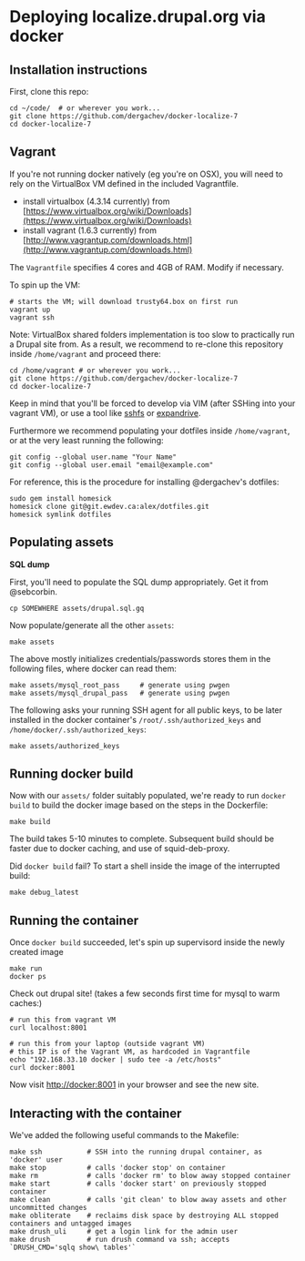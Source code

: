 # Deploying localize.drupal.org via docker

Installation instructions
-------------------------

First, clone this repo:

```
cd ~/code/  # or wherever you work...
git clone https://github.com/dergachev/docker-localize-7
cd docker-localize-7
```

Vagrant
-------

If you're not running docker natively (eg you're on OSX), you will need to rely
on the VirtualBox VM defined in the included Vagrantfile.

* install virtualbox (4.3.14 currently) from [https://www.virtualbox.org/wiki/Downloads](https://www.virtualbox.org/wiki/Downloads)
* install vagrant (1.6.3 currently) from [http://www.vagrantup.com/downloads.html](http://www.vagrantup.com/downloads.html)

The `Vagrantfile` specifies 4 cores and 4GB of RAM. Modify if necessary.

To spin up the VM:

```
# starts the VM; will download trusty64.box on first run
vagrant up
vagrant ssh
```

Note: VirtualBox shared folders implementation is too slow to practically run a
Drupal site from. As a result, we recommend to re-clone this repository inside
`/home/vagrant` and proceed there:

```
cd /home/vagrant # or wherever you work...
git clone https://github.com/dergachev/docker-localize-7
cd docker-localize-7
```

Keep in mind that you'll be forced to develop via VIM (after SSHing into your
vagrant VM), or use a tool like [sshfs](http://osxfuse.github.io/) or
[expandrive](http://www.expandrive.com/expandrive).

Furthermore we recommend populating your dotfiles inside `/home/vagrant`, or at
the very least running the following:

```
git config --global user.name "Your Name"
git config --global user.email "email@example.com"
```

For reference, this is the procedure for installing @dergachev's dotfiles:

```
sudo gem install homesick
homesick clone git@git.ewdev.ca:alex/dotfiles.git
homesick symlink dotfiles
```

Populating assets
-----------------

**SQL dump**

First, you'll need to populate the SQL dump appropriately. Get it from @sebcorbin.

```
cp SOMEWHERE assets/drupal.sql.gq
```

Now populate/generate all the other `assets`: 

```
make assets
```

The above mostly initializes credentials/passwords stores them in the following
files, where docker can read them:

```
make assets/mysql_root_pass     # generate using pwgen
make assets/mysql_drupal_pass   # generate using pwgen
```

The following asks your running SSH agent for all public keys, to be later
installed in the docker container's `/root/.ssh/authorized_keys` and
`/home/docker/.ssh/authorized_keys`:

```
make assets/authorized_keys
```

Running docker build
--------------------

Now with our `assets/` folder suitably populated, we're ready to run `docker
build` to build the docker image based on the steps in the Dockerfile:

```
make build
```

The build takes 5-10 minutes to complete. Subsequent build should be faster due
to docker caching, and use of squid-deb-proxy.

Did `docker build` fail? To start a shell inside the image of the interrupted
build:

```
make debug_latest
```

Running the container
---------------------

Once `docker build` succeeded, let's spin up supervisord inside the newly created image

```
make run
docker ps
```

Check out drupal site! (takes a few seconds first time for mysql to warm caches:)

```
# run this from vagrant VM
curl localhost:8001

# run this from your laptop (outside vagrant VM)
# this IP is of the Vagrant VM, as hardcoded in Vagrantfile
echo "192.168.33.10 docker | sudo tee -a /etc/hosts"
curl docker:8001 
```

Now visit [http://docker:8001](http://docker:8001) in your browser and see the new site. 

Interacting with the container
------------------------------

We've added the following useful commands to the Makefile:

```
make ssh           # SSH into the running drupal container, as 'docker' user
make stop          # calls 'docker stop' on container
make rm            # calls 'docker rm' to blow away stopped container
make start         # calls 'docker start' on previously stopped container
make clean         # calls 'git clean' to blow away assets and other uncommitted changes
make obliterate    # reclaims disk space by destroying ALL stopped containers and untagged images
make drush_uli     # get a login link for the admin user
make drush         # run drush command va ssh; accepts `DRUSH_CMD='sqlq show\ tables'`
```
